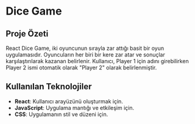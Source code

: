 # Dice Game

## Proje Özeti
React Dice Game, iki oyuncunun sırayla zar attığı basit bir oyun uygulamasıdır. Oyuncuların her biri bir kere zar atar ve sonuçlar karşılaştırılarak kazanan belirlenir. Kullanıcı, Player 1 için adını girebilirken Player 2 ismi otomatik olarak "Player 2" olarak belirlenmiştir. 

## Kullanılan Teknolojiler
- **React**: Kullanıcı arayüzünü oluşturmak için.
- **JavaScript**: Uygulama mantığı ve etkileşim için.
- **CSS**: Uygulamanın stil ve düzeni için.

